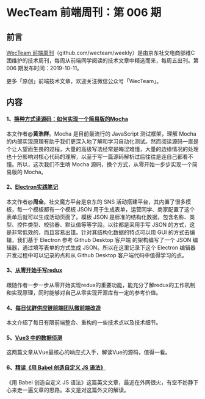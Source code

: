 
# WecTeam 前端周刊：第 006 期

## 前言

[WecTeam 前端周刊](https://github.com/wecteam/weekly)（github.com/wecteam/weekly）是由京东社交电商部维C团维护的技术周刊，每周从前端同学阅读的技术文章中精选而来，每周五出刊。第 006 期发布时间：2019-10-11。

更多「原创」前端技术文章，欢迎关注微信公众号「WecTeam」。

## 内容

#### 1、[换种方式读源码：如何实现一个简易版的Mocha](https://mp.weixin.qq.com/s/v90mFJ6YXdyj58zplxgKaA)

本文作者@**黄浩群**。Mocha 是目前最流行的 JavaScript 测试框架，理解 Mocha 的内部实现原理有助于我们更深入地了解和学习自动化测试。然而阅读源码一直是个让人望而生畏的过程，大量的高级写法经常是晦涩难懂，大量的边缘情况的处理也十分影响对核心代码的理解，以至于写一篇源码解析过后往往是连自己都看不懂。所以，这次我们不生啃 Mocha 源码，换个方式，从零开始一步步实现一个简易版的 Mocha。

#### 2、[Electron实践笔记](https://mp.weixin.qq.com/s/aa6LvpZRQQdrk_C-QxLXpg)

本文作者@**周全**。社交魔方平台是京东的 SNS 活动搭建平台，其内置了很多模板，每一个模板都有一个模板 JSON 用于生成表单，运营同学、商家配置了这个表单后就可以生成活动页面了。模板 JSON 是标准的结构化数据，包含名称、类型、控件类型、校验器、默认值等等字段。以往都是采用手写 JSON 的方式，这是非常低效的，而且容易出错。针对其结构化数据的特点可以用 GUI 的方式去编辑，我们基于 Electron 参考 Github Desktop 客户端 的架构编写了一个 JSON 编辑器，通过填写表单的方式生成 JSON。所以在这里记录下这个 Electron 编辑器开发过程中可以记录的点和从 Github Desktop 客户端代码中值得学习的点。


#### 3、[从零开始手写redux](https://mp.weixin.qq.com/s/XDVAN-GQcxlJvg8jjGqyLw)

跟随作者一步一步从零开始实现redux的重要功能，能充分了解redux的工作机制和实现原理，同时能够对自己从零实现开源库有一定的参考价值。

#### 4、[每日优鲜供应链前端团队微前端改造](https://juejin.im/post/5d7f702ce51d4561f777e258)

本文介绍了每日有限前端整合、重构的一些技术点以及技术细节。

#### 5、[Vue3 中的数据侦测](https://juejin.im/post/5d99be7c6fb9a04e1e7baa34)

这两篇文章从Vue最核心的响应式入手，解读Vue的源码，值得一看。

#### 6、[精读《用 Babel 创造自定义 JS 语法》](https://juejin.im/post/5d9be731f265da5bbc3e879b)

《用 Babel 创造自定义 JS 语法》这篇英文文章，最近在外网很火，有空不妨静下心来走一遍文章的思路。本文是对这篇外文的解读。






